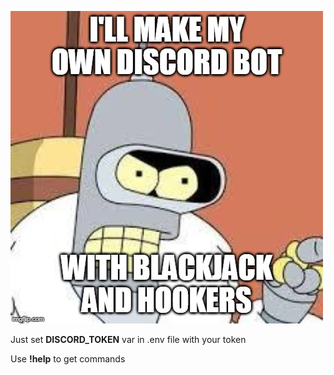 ![Image of Bender](3ds2r1.jpg)

Just set **DISCORD_TOKEN** var in .env file with your token

Use **!help** to get commands